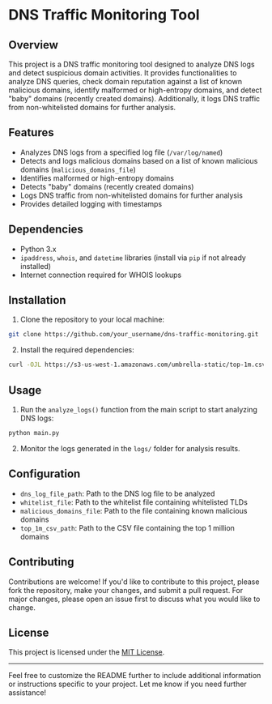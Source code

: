# DNS Traffic Monitoring Tool

## Overview

This project is a DNS traffic monitoring tool designed to analyze DNS logs and detect suspicious domain activities. It provides functionalities to analyze DNS queries, check domain reputation against a list of known malicious domains, identify malformed or high-entropy domains, and detect "baby" domains (recently created domains). Additionally, it logs DNS traffic from non-whitelisted domains for further analysis.

## Features

- Analyzes DNS logs from a specified log file (`/var/log/named`)
- Detects and logs malicious domains based on a list of known malicious domains (`malicious_domains_file`)
- Identifies malformed or high-entropy domains
- Detects "baby" domains (recently created domains)
- Logs DNS traffic from non-whitelisted domains for further analysis
- Provides detailed logging with timestamps

## Dependencies

- Python 3.x
- `ipaddress`, `whois`, and `datetime` libraries (install via `pip` if not already installed)
- Internet connection required for WHOIS lookups

## Installation

1. Clone the repository to your local machine:

```bash
git clone https://github.com/your_username/dns-traffic-monitoring.git
```

2. Install the required dependencies:

```bash
curl -OJL https://s3-us-west-1.amazonaws.com/umbrella-static/top-1m.csv.zip
```

## Usage

1. Run the `analyze_logs()` function from the main script to start analyzing DNS logs:

```bash
python main.py
```

2. Monitor the logs generated in the `logs/` folder for analysis results.

## Configuration

- `dns_log_file_path`: Path to the DNS log file to be analyzed
- `whitelist_file`: Path to the whitelist file containing whitelisted TLDs
- `malicious_domains_file`: Path to the file containing known malicious domains
- `top_1m_csv_path`: Path to the CSV file containing the top 1 million domains

## Contributing

Contributions are welcome! If you'd like to contribute to this project, please fork the repository, make your changes, and submit a pull request. For major changes, please open an issue first to discuss what you would like to change.

## License

This project is licensed under the [MIT License](LICENSE).

---

Feel free to customize the README further to include additional information or instructions specific to your project. Let me know if you need further assistance!
